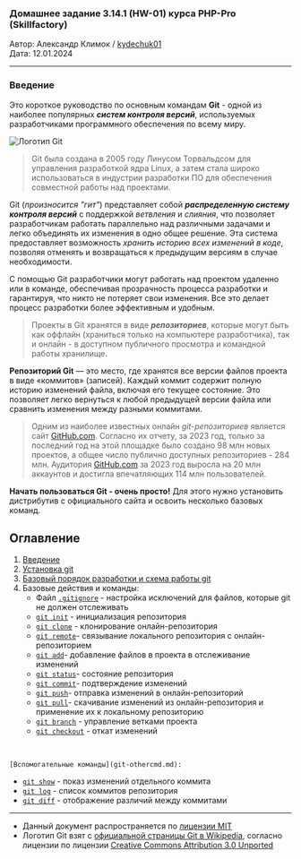 ### Домашнее задание 3.14.1 (HW-01) курса PHP-Pro (Skillfactory)
Автор: Александр Климок / [kydechuk01](https://github.com/kydechuk01/)
<br>Дата: 12.01.2024 

---

### Введение
Это короткое руководство по основным командам **Git** - одной из наиболее популярных ***систем контроля версий***, используемых разработчиками программного обеспечения по всему миру.

![Логотип Git](https://upload.wikimedia.org/wikipedia/commons/e/e0/Git-logo.svg "Лого Git")


>Git была создана в 2005 году Линусом Торвальдсом для управления разработкой ядра Linux, а затем стала широко использоваться в индустрии разработки ПО для обеспечения совместной работы над проектами. 

Git (*произносится "гит"*) представляет собой ***распределенную систему контроля версий*** с поддержкой *ветвления* и *слияния*, что позволяет разработчикам работать параллельно над различными задачами и легко объединять их изменения в одно общее решение. Эта система предоставляет возможность *хранить историю всех изменений в коде*, позволяя отменять и возвращаться к предыдущим версиям в случае необходимости.

С помощью Git разработчики могут работать над проектом удаленно или в команде, обеспечивая прозрачность процесса разработки и гарантируя, что никто не потеряет свои изменения. Все это делает процесс разработки более эффективным и удобным. 

> Проекты в Git хранятся в виде ***репозиториев***, которые могут быть как оффлайн (храниться только на компьютере разработчика), так и онлайн - в доступном публичного просмотра и командной работы хранилище. 

**Репозиторий Git** — это место, где хранятся все версии файлов проекта в виде «коммитов» (записей). Каждый коммит содержит полную историю изменений файла, включая его текущее состояние. Это позволяет легко вернуться к любой предыдущей версии файла или сравнить изменения между разными коммитами.


> Одним из наиболее известных онлайн *git-репозиториев* является сайт [GitHub.com](https://github.com). Согласно их отчету, за 2023 год, только за последний год на этой площадке было создано 98 млн новых проектов, а общее число публично доступных репозиториев - 284 млн. Аудитория [GitHub.com](https://github.com) за 2023 год выросла на 20 млн аккаунтов и достигла впечатляющих 114 млн пользователей.


**Начать пользоваться Git - очень просто!** Для этого нужно установить дистрибутив с официального сайта и освоить несколько базовых команд.


## Оглавление
1. [Введение](./README.md#введение)
2. [Установка git](./git_install.md)
3. [Базовый порядок разработки и схема работы git](./git_flow.md)
4. Базовые действия и команды:
   * Файл [`.gitignore`](./git_ignore.md) - настройка исключений для файлов, которые git не должен отслеживать
   * [`git init`](git-init.md) - инициализация репозитория
   * [`git clone`](git-clone.md) - клонирование онлайн-репозитория
   * [`git remote`](git-remote.md)- связывание локального репозитория с онлайн-репозиторием
   * [`git add`](git-add.md)- добавление файлов в проекта в отслеживание изменений
   * [`git status`](git-status.md)- состояние репозитория
   * [`git commit`](git-commit.md)- подтверждение изменений
   * [`git push`](git-push.md)- отправка изменений в онлайн-репозиторий
   * [`git pull`](git-pull.md)- скачивание изменений из онлайн-репозитория и применение их к локальному репозиторию
   * [`git branch`](./git-branch.md) - управление ветками проекта
   * [`git checkout`](./git-checkout.md) - откат изменений
  <br/>
    
    [Вспомогательные команды](git-othercmd.md):
   * [`git show`](./git-othercmd.md#вспомогательные-команды) - показ изменений отдельного коммита
   * [`git log`](./git-othercmd.md#вспомогательные-команды) - список коммитов репозитория
   * [`git diff`](./git-othercmd.md#вспомогательные-команды) - отображение различий между коммитами


---
* Данный документ распространяется по [лицензии MIT](.\LICENSE)
* Логотип Git взят с [официальной страницы Git в Wikipedia](https://ru.wikipedia.org/wiki/Git), согласно лицензии по лицензии [Creative Commons Attribution 3.0 Unported](https://creativecommons.org/licenses/by/3.0/deed.ru)